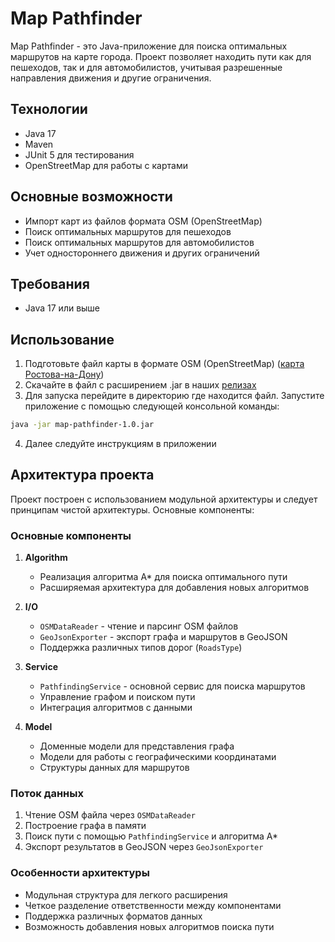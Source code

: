 # Map Pathfinder

Map Pathfinder - это Java-приложение для поиска оптимальных маршрутов на карте города. Проект позволяет находить пути как для пешеходов, так и для автомобилистов, учитывая разрешенные направления движения и другие ограничения.

## Технологии

- Java 17
- Maven
- JUnit 5 для тестирования
- OpenStreetMap для работы с картами

## Основные возможности

- Импорт карт из файлов формата OSM (OpenStreetMap)
- Поиск оптимальных маршрутов для пешеходов
- Поиск оптимальных маршрутов для автомобилистов
- Учет одностороннего движения и других ограничений

## Требования

- Java 17 или выше


## Использование

1. Подготовьте файл карты в формате OSM (OpenStreetMap) ([карта Ростова-на-Дону](https://disk.yandex.ru/d/tZpHbOmmSeBC3A))
2. Скачайте в файл с расширением .jar в наших [релизах](https://github.com/mdlka/map-pathfinder/releases)
3. Для запуска перейдите в директорию где находится файл. Запустите приложение с помощью следующей консольной команды:
```bash
java -jar map-pathfinder-1.0.jar
```
4. Далее следуйте инструкциям в приложении


## Архитектура проекта

Проект построен с использованием модульной архитектуры и следует принципам чистой архитектуры. Основные компоненты:

### Основные компоненты

1. **Algorithm**
   - Реализация алгоритма A* для поиска оптимального пути
   - Расширяемая архитектура для добавления новых алгоритмов

2. **I/O**
   - `OSMDataReader` - чтение и парсинг OSM файлов
   - `GeoJsonExporter` - экспорт графа и маршрутов в GeoJSON
   - Поддержка различных типов дорог (`RoadsType`)

3. **Service**
   - `PathfindingService` - основной сервис для поиска маршрутов
   - Управление графом и поиском пути
   - Интеграция алгоритмов с данными

4. **Model**
   - Доменные модели для представления графа
   - Модели для работы с географическими координатами
   - Структуры данных для маршрутов

### Поток данных

1. Чтение OSM файла через `OSMDataReader`
2. Построение графа в памяти
3. Поиск пути с помощью `PathfindingService` и алгоритма A*
4. Экспорт результатов в GeoJSON через `GeoJsonExporter`

### Особенности архитектуры

- Модульная структура для легкого расширения
- Четкое разделение ответственности между компонентами
- Поддержка различных форматов данных
- Возможность добавления новых алгоритмов поиска пути
